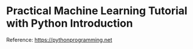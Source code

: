 # Practical Machine Learning Tutorial with Python Introduction

Reference: https://pythonprogramming.net


